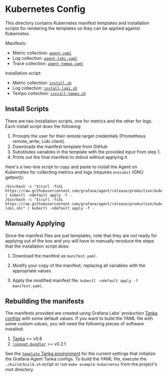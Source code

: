 # Kubernetes Config

This directory contains Kubernetes manifest templates and installation scripts
for rendering the templates so they can be applied against Kubernetes.

Manifests:

- Metric collection: [`agent.yaml`](./agent.yaml)
- Log collection: [`agent-loki.yaml`](./agent-loki.yaml)
- Trace collection: [`agent-tempo.yaml`](./agent-tempo.yaml)

Installation script:

- Metric collection: [`install.sh`](./install.sh)
- Log collection: [`install-loki.sh`](./install-loki.sh)
- Tempo collection: [`install-tempo.sh`](./install-tempo.sh)

## Install Scripts

There are two installation scripts, one for metrics and the other for logs. Each
install script does the following:

1. Prmopts the user for their remote target credentials (Prometheus remote_write, Loki client).
2. Downloads the manifest template from GitHub
3. Substitutes variables in the template with the provided input from
   step 1.
4. Prints out the final manifest to stdout without applying it.

Here's a two-line script to copy and paste to install the Agent on
Kubernetes for collecting metrics and logs (requires `envsubst` (GNU gettext)):

```
/bin/bash -c "$(curl -fsSL https://raw.githubusercontent.com/grafana/agent/release/production/kubernetes/install.sh)" | kubectl -ndefault apply -f -
/bin/bash -c "$(curl -fsSL https://raw.githubusercontent.com/grafana/agent/release/production/kubernetes/install-loki.sh)" | kubectl -ndefault apply -f -
```

## Manually Applying

Since the manifest files are just templates, note that they are *not* ready for
applying out of the box and you will have to manually reroduce the steps that
the installation script does:

1. Download the manifest as `manifest.yaml`.

2. Modify your copy of the manifest, replacing all variables with the
   appropriate values.

3. Apply the modified manifest file: `kubectl -ndefault apply -f manifest.yaml`.

## Rebuilding the manifests

The manifests provided are created using Grafana Labs' production
[Tanka configs](../tanka/grafana-agent) with some default values. If you want to
build the YAML file with some custom values, you will need the following pieces
of software installed:

1. [Tanka](https://github.com/grafana/tanka) >= v0.8
2. [`jsonnet-bundler`](https://github.com/jsonnet-bundler/jsonnet-bundler) >= v0.2.1

See the [`template` Tanka environment](./build/template) for the current
settings that initialize the Grafana Agent Tanka configs. To build the YAML
file, execute the `./build/build.sh` script or run `make example-kubernetes`
from the project's root directory.
